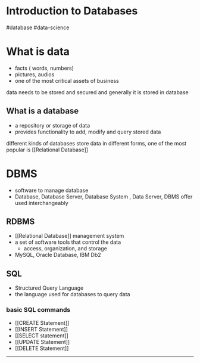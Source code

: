 # Introduction to Databases


#database #data-science


# What is data

- facts ( words, numbers) 
- pictures, audios
- one of the most critical assets of business

data needs to be stored and secured and generally it is stored in database

## What is a database

- a repository or storage of data
- provides functionality to add, modify and query stored data

different kinds of databases store data in different forms, one of the most popular is [[Relational Database]]

# DBMS

- software to manage database
- Database, Database Server, Database System , Data Server, DBMS offer used interchangeably

## RDBMS

- [[Relational Database]] management system
- a set of software tools that control the data
    - access, organization, and storage
- MySQL, Oracle Database, IBM Db2

## SQL

- Structured Query Language
- the language used for databases to query data

### basic SQL commands

- [[CREATE Statement]]
- [[INSERT Statement]]
- [[SELECT statement]]
- [[UPDATE Statement]]
- [[DELETE Statement]]
--- 





